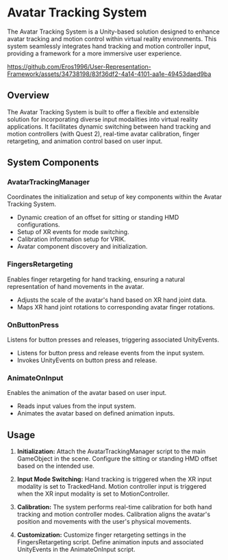 # Avatar Tracking System

The Avatar Tracking System is a Unity-based solution designed to enhance avatar tracking and motion control within virtual reality environments. This system seamlessly integrates hand tracking and motion controller input, providing a framework for a more immersive user experience.


https://github.com/Eros1996/User-Representation-Framework/assets/34738198/83f36df2-4a14-4101-aa1e-49453daed9ba


## Overview

The Avatar Tracking System is built to offer a flexible and extensible solution for incorporating diverse input modalities into virtual reality applications. It facilitates dynamic switching between hand tracking and motion controllers (with Quest 2), real-time avatar calibration, finger retargeting, and animation control based on user input.

## System Components

### AvatarTrackingManager

Coordinates the initialization and setup of key components within the Avatar Tracking System.

- Dynamic creation of an offset for sitting or standing HMD configurations.
- Setup of XR events for mode switching.
- Calibration information setup for VRIK.
- Avatar component discovery and initialization.

### FingersRetargeting

Enables finger retargeting for hand tracking, ensuring a natural representation of hand movements in the avatar.

- Adjusts the scale of the avatar's hand based on XR hand joint data.
- Maps XR hand joint rotations to corresponding avatar finger rotations.

### OnButtonPress

Listens for button presses and releases, triggering associated UnityEvents.

- Listens for button press and release events from the input system.
- Invokes UnityEvents on button press and release.

### AnimateOnInput

Enables the animation of the avatar based on user input.

- Reads input values from the input system.
- Animates the avatar based on defined animation inputs.

## Usage

1. **Initialization:** Attach the AvatarTrackingManager script to the main GameObject in the scene. Configure the sitting or standing HMD offset based on the intended use.

2. **Input Mode Switching:** Hand tracking is triggered when the XR input modality is set to TrackedHand. Motion controller input is triggered when the XR input modality is set to MotionController.

3. **Calibration:** The system performs real-time calibration for both hand tracking and motion controller modes. Calibration aligns the avatar's position and movements with the user's physical movements.

4. **Customization:** Customize finger retargeting settings in the FingersRetargeting script. Define animation inputs and associated UnityEvents in the AnimateOnInput script.
